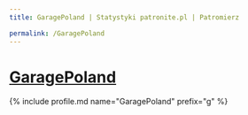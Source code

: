 ```yaml
---
title: GaragePoland | Statystyki patronite.pl | Patromierz

permalink: /GaragePoland
---
```


# [GaragePoland](https://patronite.pl/GaragePoland)

{% include profile.md name="GaragePoland" prefix="g" %}

